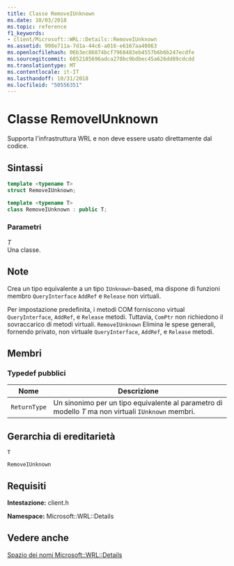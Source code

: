 ```yaml
---
title: Classe RemoveIUnknown
ms.date: 10/03/2018
ms.topic: reference
f1_keywords:
- client/Microsoft::WRL::Details::RemoveIUnknown
ms.assetid: 998e711a-7d1a-44c6-a016-e6167aa40863
ms.openlocfilehash: 06b3ec86874bcf7968483eb4557b6b6b247ecdfe
ms.sourcegitcommit: 6052185696adca270bc9bdbec45a626dd89cdcdd
ms.translationtype: MT
ms.contentlocale: it-IT
ms.lasthandoff: 10/31/2018
ms.locfileid: "50556351"
---
```

# <a name="removeiunknown-class"></a>Classe RemoveIUnknown

Supporta l'infrastruttura WRL e non deve essere usato direttamente dal codice.

## <a name="syntax"></a>Sintassi

```cpp
template <typename T>
struct RemoveIUnknown;

template <typename T>
class RemoveIUnknown : public T;
```

### <a name="parameters"></a>Parametri

*T*<br/>
Una classe.

## <a name="remarks"></a>Note

Crea un tipo equivalente a un tipo `IUnknown`-based, ma dispone di funzioni membro `QueryInterface` `AddRef` e `Release` non virtuali.

Per impostazione predefinita, i metodi COM forniscono virtual `QueryInterface`, `AddRef`, e `Release` metodi. Tuttavia, `ComPtr` non richiedono il sovraccarico di metodi virtuali. `RemoveIUnknown` Elimina le spese generali, fornendo privato, non virtuale `QueryInterface`, `AddRef`, e `Release` metodi.

## <a name="members"></a>Membri

### <a name="public-typedefs"></a>Typedef pubblici

|Nome|Descrizione|
|----------|-----------------|
|`ReturnType`|Un sinonimo per un tipo equivalente al parametro di modello *T* ma non virtuali `IUnknown` membri.|

## <a name="inheritance-hierarchy"></a>Gerarchia di ereditarietà

`T`

`RemoveIUnknown`

## <a name="requirements"></a>Requisiti

**Intestazione:** client.h

**Namespace:** Microsoft::WRL::Details

## <a name="see-also"></a>Vedere anche

[Spazio dei nomi Microsoft::WRL::Details](../windows/microsoft-wrl-details-namespace.md)